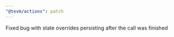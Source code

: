 ```yaml
---
"@tevm/actions": patch
---
```


Fixed bug with state overrides persisting after the call was finished
